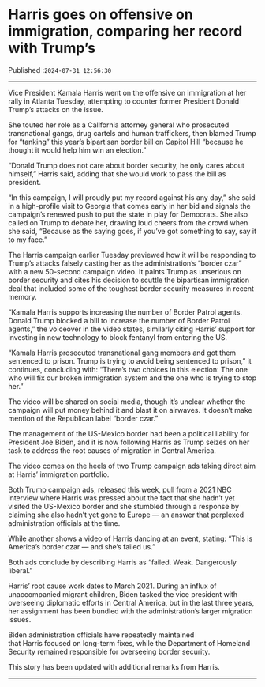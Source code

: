 # Harris goes on offensive on immigration, comparing her record with Trump’s

Published :`2024-07-31 12:56:30`

---

Vice President Kamala Harris went on the offensive on immigration at her rally in Atlanta Tuesday, attempting to counter former President Donald Trump’s attacks on the issue.

She touted her role as a California attorney general who prosecuted transnational gangs, drug cartels and human traffickers, then blamed Trump for “tanking” this year’s bipartisan border bill on Capitol Hill “because he thought it would help him win an election.”

“Donald Trump does not care about border security, he only cares about himself,” Harris said, adding that she would work to pass the bill as president.

“In this campaign, I will proudly put my record against his any day,” she said in a high-profile visit to Georgia that comes early in her bid and signals the campaign’s renewed push to put the state in play for Democrats. She also called on Trump to debate her, drawing loud cheers from the crowd when she said, “Because as the saying goes, if you’ve got something to say, say it to my face.”

The Harris campaign earlier Tuesday previewed how it will be responding to Trump’s attacks falsely casting her as the administration’s “border czar” with a new 50-second campaign video. It paints Trump as unserious on border security and cites his decision to scuttle the bipartisan immigration deal that included some of the toughest border security measures in recent memory.

“Kamala Harris supports increasing the number of Border Patrol agents. Donald Trump blocked a bill to increase the number of Border Patrol agents,” the voiceover in the video states, similarly citing Harris’ support for investing in new technology to block fentanyl from entering the US.

“Kamala Harris prosecuted transnational gang members and got them sentenced to prison. Trump is trying to avoid being sentenced to prison,” it continues, concluding with: “There’s two choices in this election: The one who will fix our broken immigration system and the one who is trying to stop her.”

The video will be shared on social media, though it’s unclear whether the campaign will put money behind it and blast it on airwaves. It doesn’t make mention of the Republican label “border czar.”

The management of the US-Mexico border had been a political liability for President Joe Biden, and it is now following Harris as Trump seizes on her task to address the root causes of migration in Central America.

The video comes on the heels of two Trump campaign ads taking direct aim at Harris’ immigration portfolio.

Both Trump campaign ads, released this week, pull from a 2021 NBC interview where Harris was pressed about the fact that she hadn’t yet visited the US-Mexico border and she stumbled through a response by claiming she also hadn’t yet gone to Europe — an answer that perplexed administration officials at the time.

While another shows a video of Harris dancing at an event, stating: “This is America’s border czar — and she’s failed us.”

Both ads conclude by describing Harris as “failed. Weak. Dangerously liberal.”

Harris’ root cause work dates to March 2021. During an influx of unaccompanied migrant children, Biden tasked the vice president with overseeing diplomatic efforts in Central America, but in the last three years, her assignment has been bundled with the administration’s larger migration issues.

Biden administration officials have repeatedly maintained that Harris focused on long-term fixes, while the Department of Homeland Security remained responsible for overseeing border security.

This story has been updated with additional remarks from Harris.

---

